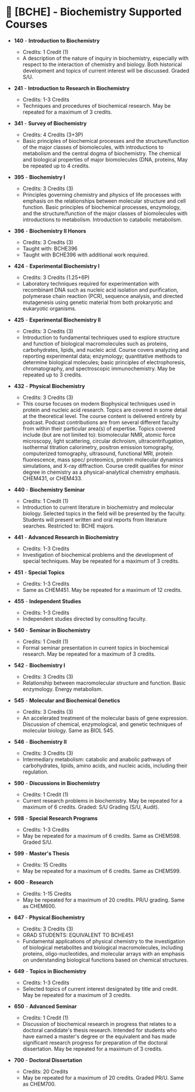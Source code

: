 # 🧫 [BCHE] - Biochemistry Supported Courses
- __**140**__ - **Introduction to Biochemistry**
	- Credits: 1 Credit (1)
	- A description of the nature of inquiry in biochemistry, especially with respect to the interaction of chemistry and biology. Both historical development and topics of current interest will be discussed. Graded S/U.

- __**241**__ - **Introduction to Research in Biochemistry**
	- Credits: 1-3 Credits
	- Techniques and procedures of biochemical research.  May be repeated for a maximum of 3 credits.

- __**341**__ - **Survey of Biochemistry**
	- Credits: 4 Credits (3+3P)
	- Basic principles of biochemical processes and the structure/function of the major classes of biomolecules, with introductions to metabolism and the central dogma of biochemistry. The chemical and biological properties of major biomolecules (DNA, proteins, May be repeated up to 4 credits. 

- __**395**__ - **Biochemistry I**
	- Credits: 3 Credits (3)
	- Principles governing chemistry and physics of life processes with emphasis on the relationships between molecular structure and cell function.  Basic principles of biochemical processes, enzymology, and the structure/function of the major classes of biomolecules with introductions to metabolism.  Introduction to catabolic metabolism.  

- __**396**__ - **Biochemistry II Honors**
	- Credits: 3 Credits (3)
	- Taught with: BCHE396
	- Taught with BCHE396 with additional work required. 

- __**424**__ - **Experimental Biochemistry I**
	- Credits: 3 Credits (1.25+6P)
	- Laboratory techniques required for experimentation with recombinant DNA such as nucleic acid isolation and purification, polymerase chain reaction (PCR), sequence analysis, and directed mutagenesis using genetic material from both prokaryotic and eukaryotic organisms. 

- __**425**__ - **Experimental Biochemistry II**
	- Credits: 3 Credits (3)
	- Introduction to fundamental techniques used to explore structure and function of biological macromolecules such as proteins, carbohydrates, lipids, and nucleic acid. Course covers analyzing and reporting experimental data; enzymology; quantitative methods to determine biological molecules; basic principles of electrophoresis, chromatography, and spectroscopic immunochemistry. May be repeated up to 3 credits. 

- __**432**__ - **Physical Biochemistry**
	- Credits: 3 Credits (3)
	- This course focuses on modern Biophysical techniques used in protein and nucleic acid research. Topics are covered in some detail at the theoretical level. The course content is delivered entirely by podcast. Podcast contributions are from several different faculty from within their particular area(s) of expertise. Topics covered include (but are not limited to): biomolecular NMR, atomic force microscopy, light scattering, circular dichroism, ultracentrifugation, isothermal titration calorimetry, positron emission tomography, computerized tomography, ultrasound, functional MRI, protein fluorescence, mass spec/ proteomics, protein molecular dynamics simulations, and X-ray diffraction. Course credit qualifies for minor degree in chemistry as a physical-analytical chemistry emphasis.   CHEM431, or CHEM433.

- __**440**__ - **Biochemistry Seminar**
	- Credits: 1 Credit (1)
	- Introduction to current literature in biochemistry and molecular biology. Selected topics in the field will be presented by the faculty. Students will present written and oral reports from literature searches.   Restricted to: BCHE majors. 

- __**441**__ - **Advanced Research in Biochemistry**
	- Credits: 1-3 Credits
	- Investigation of biochemical problems and the development of special techniques.  May be repeated for a maximum of 3 credits.

- __**451**__ - **Special Topics**
	- Credits: 1-3 Credits
	- Same as CHEM451.  May be repeated for a maximum of 12 credits.

- __**455**__ - **Independent Studies**
	- Credits: 1-3 Credits
	- Independent studies directed by consulting faculty. 

- __**540**__ - **Seminar in Biochemistry**
	- Credits: 1 Credit (1)
	- Formal seminar presentation in current topics in biochemical research. May be repeated for a maximum of 3 credits.

- __**542**__ - **Biochemistry I**
	- Credits: 3 Credits (3)
	- Relationship between macromolecular structure and function. Basic enzymology. Energy metabolism.  

- __**545**__ - **Molecular and Biochemical Genetics**
	- Credits: 3 Credits (3)
	- An accelerated treatment of the molecular basis of gene expression. Discussion of chemical, enzymological, and genetic techniques of molecular biology.  Same as BIOL 545.

- __**546**__ - **Biochemistry II**
	- Credits: 3 Credits (3)
	- Intermediary metabolism: catabolic and anabolic pathways of carbohydrates, lipids, amino acids, and nucleic acids, including their regulation. 

- __**590**__ - **Discussions in Biochemistry**
	- Credits: 1 Credit (1)
	- Current research problems in biochemistry. May be repeated for a maximum of 6 credits.  Graded: S/U Grading (S/U, Audit).

- __**598**__ - **Special Research Programs**
	- Credits: 1-3 Credits
	- May be repeated for a maximum of 6 credits. Same as CHEM598. Graded S/U.

- __**599**__ - **Master's Thesis**
	- Credits: 15 Credits
	- May be repeated for a maximum of 6 credits. Same as CHEM599.

- __**600**__ - **Research**
	- Credits: 1-15 Credits
	- May be repeated for a maximum of 20 credits. PR/U grading. Same as CHEM600.

- __**647**__ - **Physical Biochemistry**
	- Credits: 3 Credits (3)
	- GRAD STUDENTS: EQUIVALENT TO BCHE451
	- Fundamental applications of physical chemistry to the investigation of biological metabolites and biological macromolecules, including proteins, oligo-nucleotides, and molecular arrays with an emphasis on understanding biological functions based on chemical structures.  

- __**649**__ - **Topics in Biochemistry**
	- Credits: 1-3 Credits
	- Selected topics of current interest designated by title and credit. May be repeated for a maximum of 3 credits.

- __**650**__ - **Advanced Seminar**
	- Credits: 1 Credit (1)
	- Discussion of biochemical research in progress that relates to a doctoral candidate's thesis research.  Intended for students who have earned a master's degree or the equivalent and has made significant research progress for preparation of the doctoral dissertation.  May be repeated for a maximum of 3 credits. 

- __**700**__ - **Doctoral Dissertation**
	- Credits: 20 Credits
	- May be repeated for a maximum of 20 credits. Graded PR/U. Same as CHEM700.

